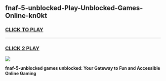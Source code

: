 
## fnaf-5-unblocked-Play-Unblocked-Games-Online-kn0kt
<h3>
<a href="https://premium76.site?title=fnaf-5-unblocked&ref=25A">CLICK TO PLAY</a></h3>
<hr>

<h3>
<a href="https://premium76.site?title=fnaf-5-unblocked&ref=25A">CLICK 2 PLAY</a>
  
</h3>

<a href="https://premium76.site?title=fnaf-5-unblocked&ref=25A"><img src="https://clearcache.store/games.png"></a>


**fnaf-5-unblocked games unblocked: Your Gateway to Fun and Accessible Online Gaming**
